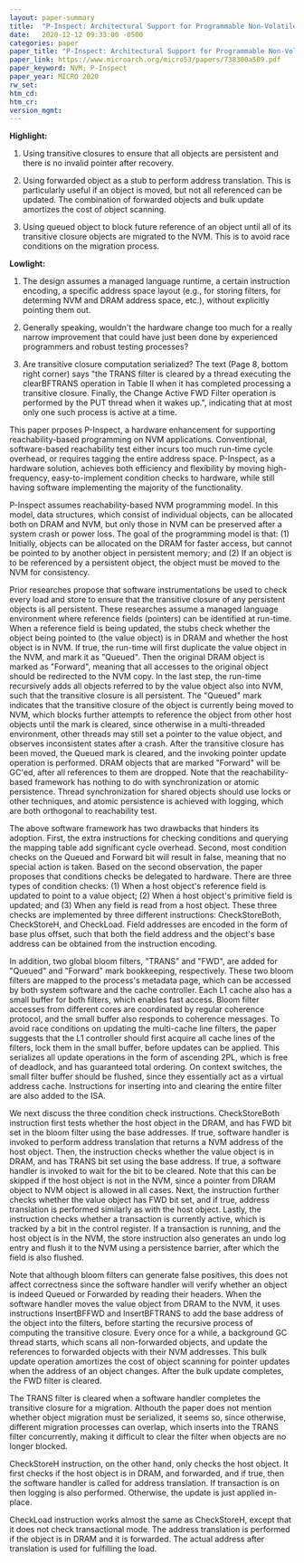 ```yaml
---
layout: paper-summary
title:  "P-Inspect: Architectural Support for Programmable Non-Volatile Memory Frameworks"
date:   2020-12-12 09:33:00 -0500
categories: paper
paper_title: "P-Inspect: Architectural Support for Programmable Non-Volatile Memory Frameworks"
paper_link: https://www.microarch.org/micro53/papers/738300a509.pdf
paper_keyword: NVM; P-Inspect
paper_year: MICRO 2020
rw_set:
htm_cd:
htm_cr:
version_mgmt:
---
```


**Highlight:**

1. Using transitive closures to ensure that all objects are persistent and there is no invalid pointer after recovery.

2. Using forwarded object as a stub to perform address translation. This is particularly useful if an object is
   moved, but not all referenced can be updated. 
   The combination of forwarded objects and bulk update amortizes the cost of object scanning.

3. Using queued object to block future reference of an object until all of its transitive closure objects are
   migrated to the NVM. This is to avoid race conditions on the migration process.

**Lowlight:**

1. The design assumes a managed language runtime, a certain instruction encoding, a specific address space layout
   (e.g., for storing filters, for determing NVM and DRAM address space, etc.), without explicitly pointing them out.

2. Generally speaking, wouldn't the hardware change too much for a really narrow improvement that could have just been
   done by experienced programmers and robust testing processes?

3. Are transitive closure computation serialized? The text (Page 8, bottom right corner) says
   "the TRANS filter is
    cleared by a thread executing the clearBFTRANS operation in
    Table II when it has completed processing a transitive closure.
    Finally, the Change Active FWD Filter operation is performed
    by the PUT thread when it wakes up.",
    indicating that at most only one such process is active at a time.

This paper prposes P-Inspect, a hardware enhancement for supporting reachability-based programming on NVM applications.
Conventional, software-based reachability test either incurs too much run-time cycle overhead, or requires tagging 
the entire address space. P-Inspect, as a hardware solution, achieves both efficiency and flexibility by moving 
high-frequency, easy-to-implement condition checks to hardware, while still having software implementing the majority
of the functionality.

P-Inspect assumes reachability-based NVM programming model. In this model, data structures, which consist of individual 
objects, can be allocated both on DRAM and NVM, but only those in NVM can be preserved after a system crash or power 
loss. The goal of the programming model is that: (1) Initially, objects can be allocated on the DRAM for faster access,
but cannot be pointed to by another object in persistent memory; and (2) If an object is to be referenced by a 
persistent object, the object must be moved to the NVM for consistency.

Prior researches propose that software instrumentations be used to check every load and store to ensure that the 
transitive closure of any persistent objects is all persistent.
These researches assume a managed language environment where reference fields (pointers) can be identified at run-time. 
When a reference field is being updated, the stubs check whether the object being pointed to (the value object) is
in DRAM and whether the host object is in NVM. If true, the run-time will first duplicate the value object in the 
NVM, and mark it as "Queued". Then the original DRAM object is marked as "Forward", meaning that all accesses to the
original object should be redirected to the NVM copy. In the last step, the run-time recursively adds all objects 
referred to by the value object also into NVM, such that the transitive closure is all persistent.
The "Queued" mark indicates that the transitive closure of the object is currently being moved to NVM, which 
blocks further attempts to reference the object from other host objects until the mark is cleared, since otherwise
in a multi-threaded environment, other threads may still set a pointer to the value object, and observes inconsistent
states after a crash.
After the transitive closure has been moved, the Queued mark is cleared, and the invoking pointer update operation
is performed.
DRAM objects that are marked "Forward" will be GC'ed, after all references to them are dropped.
Note that the reachability-based framework has nothing to do with synchronization or atomic persistence. 
Thread synchronization for shared objects should use locks or other techniques, and atomic persistence is achieved with
logging, which are both orthogonal to reachability test. 

The above software framework has two drawbacks that hinders its adoption. First, the extra instructions for checking 
conditions and querying the mapping table add significant cycle overhead. Second, most condition checks on the Queued 
and Forward bit will result in false, meaning that no special action is taken. 
Based on the second observation, the paper proposes that conditions checks be delegated to hardware. There are 
three types of condition checks: (1) When a host object's reference field is updated to point to a value object;
(2) When a host object's primitive field is updated; and (3) When any field is read from a host object.
These three checks are implemented by three different instructions: CheckStoreBoth, CheckStoreH, and CheckLoad.
Field addresses are encoded in the form of base plus offset, such that both the field address and the object's base
address can be obtained from the instruction encoding.

In addition, two global bloom filters, "TRANS" and "FWD", are added for "Queued" and "Forward" mark bookkeeping, 
respectively. These two bloom filters are mapped to the process's metadata page, which can be accessed by both
system software and the cache controller.
Each L1 cache also has a small buffer for both filters, which enables fast access. 
Bloom filter accesses from different cores are coordinated by regular coherence protocol, and the small buffer also
responds to coherence messages. 
To avoid race conditions on updating the multi-cache line filters, the paper suggests that the L1 controller 
should first acquire all cache lines of the filters, lock them in the small buffer, before updates can be applied.
This serializes all update operations in the form of ascending 2PL, which is free of deadlock, and has guaranteed
total ordering.
On context switches, the small filter buffer should be flushed, since they essentially act as a virtual address cache.
Instructions for inserting into and clearing the entire filter are also added to the ISA.

We next discuss the three condition check instructions. CheckStoreBoth instruction first tests whether the host object 
in the DRAM, and has FWD bit set in the bloom filter using the base addresses.
If true, software handler is invoked to perform address translation that returns a NVM address of the host
object. Then, the instruction checks whether the value object is in DRAM, and has TRANS bit set using the base 
address. If true, a software handler is invoked to wait for the bit to be cleared.
Note that this can be skipped if the host object is not in the NVM, since a pointer from DRAM object to NVM
object is allowed in all cases.
Next, the instruction further checks whether the value object has FWD bit set, and if true, address translation
is performed similarly as with the host object.
Lastly, the instruction checks whether a transaction is currently active, which is tracked by a bit in the control
register. If a transaction is running, and the host object is in the NVM, the store instruction also generates an undo 
log entry and flush it to the NVM using a persistence barrier, after which the field is also flushed.

Note that although bloom filters can generate false positives, this does not affect correctness since the software
handler will verify whether an object is indeed Queued or Forwarded by reading their headers.
When the software handler moves the value object from DRAM to the NVM, it uses instructions InsertBFFWD and 
InsertBFTRANS to add the base address of the object into the filters, before starting the recursive 
process of computing the transitive closure. Every once for a while, a background GC thread starts, which scans all 
non-forwarded objects, and update the references to forwarded objects with their NVM addresses. This bulk update
operation amortizes the cost of object scanning for pointer updates when the address of an object changes.
After the bulk update completes, the FWD filter is cleared.

The TRANS filter is cleared when a software handler completes the transitive closure for a migration. Althouth the paper
does not mention whether object migration must be serialized, it seems so, since otherwise, different migration 
processes can overlap, which inserts into the TRANS filter concurrently, making it difficult to clear the filter
when objects are no longer blocked.

CheckStoreH instruction, on the other hand, only checks the host object. It first checks if the host object is 
in DRAM, and forwarded, and if true, then the software handler is called for address translation. 
If transaction is on then logging is also performed. Otherwise, the update is just applied in-place.

CheckLoad instruction works almost the same as CheckStoreH, except that it does not check transactional mode. The
address translation is performed if the object is in DRAM and it is forwarded. The actual address after translation
is used for fulfilling the load.
